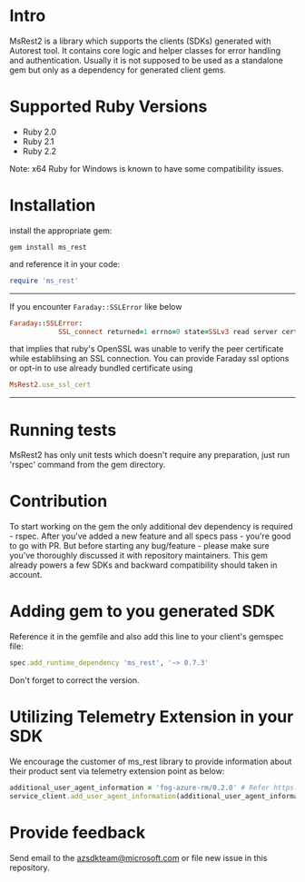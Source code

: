 # Intro

MsRest2 is a library which supports the clients (SDKs) generated with Autorest tool. It contains core logic and helper classes for error handling and authentication. Usually it is not supposed to be used as a standalone gem but only as a dependency for generated client gems.

# Supported Ruby Versions

* Ruby 2.0
* Ruby 2.1
* Ruby 2.2

Note: x64 Ruby for Windows is known to have some compatibility issues.

# Installation

install the appropriate gem:

```
gem install ms_rest
```

and reference it in your code:

```Ruby
require 'ms_rest'
```
---
If you encounter `Faraday::SSLError` like below 
```Ruby
Faraday::SSLError:
            SSL_connect returned=1 errno=0 state=SSLv3 read server certificate B: certificate verify failed
```
that implies that ruby's OpenSSL was unable to verify the peer certificate while establihsing an SSL connection. You can provide Faraday ssl options or opt-in to use already bundled certificate using
```Ruby
MsRest2.use_ssl_cert
```
---

# Running tests

MsRest2 has only unit tests which doesn't require any preparation, just run 'rspec' command from the gem directory.

# Contribution

To start working on the gem the only additional dev dependency is required - rspec. After you've added a new feature and all specs pass - you're good to go with PR. But before starting any bug/feature - please make sure you've thoroughly discussed it with repository maintainers. This gem already powers a few SDKs and backward compatibility should taken in account.

# Adding gem to you generated SDK

Reference it in the gemfile and also add this line to your client's gemspec file:

```ruby
spec.add_runtime_dependency 'ms_rest', '~> 0.7.3'
```
Don't forget to correct the version.

# Utilizing Telemetry Extension in your SDK

We encourage the customer of ms_rest library to provide information about their product sent via telemetry extension point as below:

```ruby
additional_user_agent_information = 'fog-azure-rm/0.2.0' # Refer https://github.com/Azure/azure-sdk-for-ruby/issues/517 for more info.
service_client.add_user_agent_information(additional_user_agent_information)
```


# Provide feedback

Send email to the azsdkteam@microsoft.com or file new issue in this repository.
